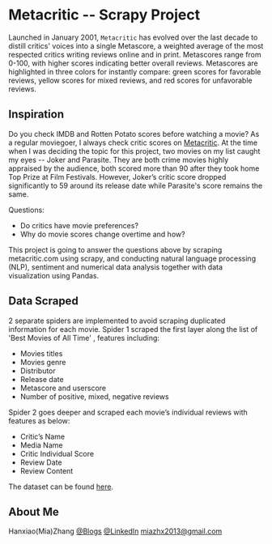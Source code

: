 # Metacritic -- Scrapy Project

Launched in January 2001, ``Metacritic`` has evolved over the last decade to distill critics' voices into a single Metascore, a weighted average of the most respected critics writing reviews online and in print.  Metascores range from 0-100, with higher scores indicating better overall reviews. Metascores are highlighted in three colors for instantly compare: green scores for favorable reviews, yellow scores for mixed reviews, and red scores for unfavorable reviews.

## Inspiration 
Do you check IMDB and Rotten Potato scores before watching a movie? As a regular moviegoer, I always check critic scores on [Metacritic][Metacritic]. At the time when I was deciding the topic for this project, two movies on my list caught my eyes -- Joker and Parasite. They are both crime movies highly appraised by the audience, both scored more than 90 after they took home Top Prize at Film Festivals. However, Joker’s critic score dropped significantly to 59 around its release date while Parasite's score remains the same.

Questions:

* Do critics have movie preferences?
* Why do movie scores change overtime and how?

This project is going to answer the questions above by scraping metacritic.com using scrapy, and conducting natural language processing (NLP), sentiment and numerical data analysis together with data visualization using Pandas.

## Data Scraped 
2 separate spiders are implemented to avoid scraping duplicated information for each movie. Spider 1 scraped the first layer along the list of 'Best Movies of All Time' , features including:

* Movies titles
* Movies genre
* Distributor
* Release date
* Metascore and userscore
* Number of positive, mixed, negative reviews

Spider 2 goes deeper and scraped each movie’s individual reviews with features as below:

* Critic’s Name
* Media Name
* Critic Individual Score
* Review Date
* Review Content

The dataset can be found [here][dataset].

## About Me

Hanxiao(Mia)Zhang
[@Blogs](https://nycdatascience.com/blog/student-works/metacritic-exploring-critic-movie-reviews/)
[@LinkedIn](https://www.linkedin.com/in/zhanghanxiao/) 
miazhx2013@gmail.com

<!-- Markdown link & img dfn's -->
[Metacritic]: https://www.metacritic.com/
[dataset]: https://www.kaggle.com/miazhx/metacritic-movie-reviews
[blog]: https://nycdatascience.com/blog/student-works/metacritic-exploring-critic-movie-reviews/
